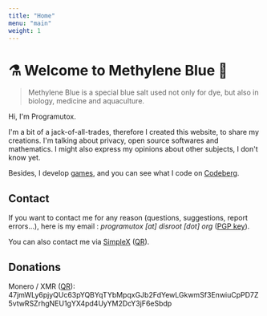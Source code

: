 ```yaml
---
title: "Home"
menu: "main"
weight: 1
---
```


# ⚗️ Welcome to Methylene Blue 🧪

> Methylene Blue is a special blue salt used not only for dye, but also in biology, medicine and aquaculture. 

Hi, I'm Programutox. 

I'm a bit of a jack-of-all-trades, therefore I created this website, to share my creations. I'm talking about privacy, open source softwares and mathematics.
I might also express my opinions about other subjects, I don't know yet.

Besides, I develop [games](https://pgmtx.itch.io/), and you can see what I code on [Codeberg](https://codeberg.org/pgmtx/).

## Contact

If you want to contact me for any reason (questions, suggestions, report errors...), here is my email : *programutox [at] disroot [dot] org* ([PGP key](/programutox.asc)).

You can also contact me via [SimpleX](https://simplex.chat/contact#/?v=2-4&smp=smp%3A%2F%2FUkMFNAXLXeAAe0beCa4w6X_zp18PwxSaSjY17BKUGXQ%3D%40smp12.simplex.im%2Fk66w3ed1ubmENUeTdzSMX6mrgipqdJff%23%2F%3Fv%3D1-2%26dh%3DMCowBQYDK2VuAyEAaAULK3sSbcd90Ur8ZbSLDghR2TQljcTQR__lqTsycAc%253D%26srv%3Die42b5weq7zdkghocs3mgxdjeuycheeqqmksntj57rmejagmg4eor5yd.onion)
([QR](/images/simplex_qr.jpg)).

## Donations

Monero / XMR ([QR](/images/monero.png)): 47jmWLy6pjyQUc63pYQBYqTYbMpqxGJb2FdYewLGkwmSf3EnwiuCpPD7Z5vtwRSZrhgNEU1gYX4pd4UyYM2DcY3jF6eSbdp
